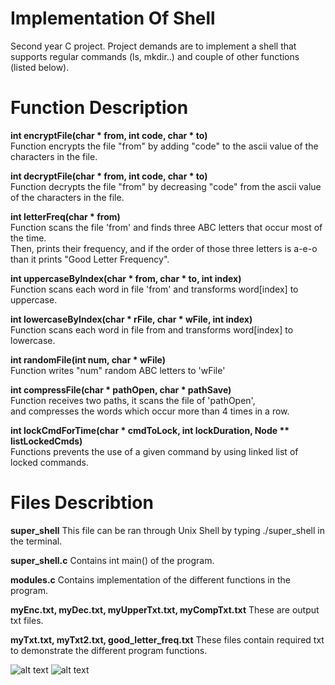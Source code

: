 # Implementation Of Shell
Second year C project. Project demands are to implement a shell that supports regular commands (ls, mkdir..) and couple of other functions (listed below).  

# Function Description
**int encryptFile(char * from, int code, char * to)**  
Function encrypts the file "from" by adding "code" to the ascii value of the characters in the file.

**int decryptFile(char * from, int code, char * to)**  
Function decrypts the file "from" by decreasing "code" from the ascii value of the characters in the file.

**int letterFreq(char * from)**  
Function scans the file 'from' and finds three ABC letters that occur most of the time.  
Then, prints their frequency, and if the order of those three letters is a-e-o  
than it prints "Good Letter Frequency".  

**int uppercaseByIndex(char * from, char * to, int index)**  
Function scans each word in file 'from' and transforms word[index] to uppercase.  

**int lowercaseByIndex(char * rFile, char * wFile, int index)**  
Function scans each word in file from and transforms word[index] to lowercase.  

**int randomFile(int num, char * wFile)**  
Function writes "num" random ABC letters to 'wFile'  

**int compressFile(char * pathOpen, char * pathSave)**  
Function receives two paths, it scans the file of 'pathOpen',  
and compresses the words which occur more than 4 times in a row.  

**int lockCmdForTime(char * cmdToLock, int lockDuration, Node ** listLockedCmds)**  
Functions prevents the use of a given command by using linked list of locked commands.

# Files Describtion
**super_shell**
This file can be ran through Unix Shell by typing ./super_shell in the terminal.

**super_shell.c**
Contains int main() of the program.

**modules.c**
Contains implementation of the different functions in the program.

**myEnc.txt, myDec.txt, myUpperTxt.txt, myCompTxt.txt**
These are output txt files. 

**myTxt.txt, myTxt2.txt, good_letter_freq.txt**
These files contain required txt to demonstrate the different program functions.

![alt text](https://user-images.githubusercontent.com/90141260/133922724-5a298a1e-749d-4842-827b-0b11f18c5add.png)
![alt text](https://user-images.githubusercontent.com/90141260/133922725-75cdb4c0-345b-4a56-a10f-be134e64b927.png)
